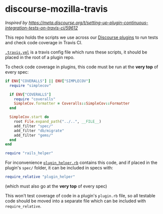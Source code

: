 # discourse-mozilla-travis

*Inspired by https://meta.discourse.org/t/setting-up-plugin-continuous-integration-tests-on-travis-ci/59612*

This repo holds the scripts we use across our [Discourse plugins](https://github.com/search?q=org%3Amozilla+topic%3Adiscourse-plugin) to run tests and check code coverage in Travis CI.

[`.travis.yml`](.travis.yml) is a travis config file which runs these scripts, it should be placed in the root of a plugin repo.

To check code coverage in plugins, this code must be run at the **very top** of every spec:

```ruby
if ENV["COVERALLS"] || ENV["SIMPLECOV"]
  require "simplecov"

  if ENV["COVERALLS"]
    require "coveralls"
    SimpleCov.formatter = Coveralls::SimpleCov::Formatter
  end

  SimpleCov.start do
    root File.expand_path("../..", __FILE__)
    add_filter "spec/"
    add_filter "db/migrate"
    add_filter "gems/"
  end
end

require "rails_helper"
```

For inconvenience [`plugin_helper.rb`](plugin_helper.rb) contains this code, and if placed in the plugin's `spec/` folder, it can be included in specs with:

```ruby
require_relative "plugin_helper"
```

(which must also go at the **very top** of every spec)

This won't test coverage of code in a plugin's `plugin.rb` file, so all testable code should be moved into a separate file which can be included with `require_relative`.
